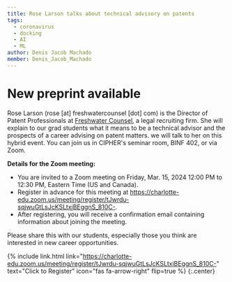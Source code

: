 ```yaml
---
title: Rose Larson talks about technical advisory on patents
tags:
  - coronavirus
  - docking
  - AI
  - ML
author: Denis Jacob Machado
member: Denis_Jacob_Machado
---
```


# New preprint available

Rose Larson (rose [at] freshwatercounsel [dot] com) is the Director of Patent Professionals at [Freshwater Counsel](https://www.google.com/url?q=http://freshwatercounsel.com/&sa=D&source=calendar&ust=1710770921380971&usg=AOvVaw10SqiXpLnjaPT6PRyKoU79), a legal recruiting firm. She will explain to our grad students what it means to be a technical advisor and the prospects of a career advising on patent matters. we will talk to her on this hybrid event. You can join us in CIPHER's seminar room, BINF 402, or via Zoom.

**Details for the Zoom meeting:**

- You are invited to a Zoom meeting on Friday, Mar. 15, 2024 12:00 PM to 12:30 PM, Eastern Time (US and Canada).
- Register in advance for this meeting at https://charlotte-edu.zoom.us/meeting/register/tJwrdu-sqjwuGtLsJcKSLtxjBEggnS_810C-.
- After registering, you will receive a confirmation email containing information about joining the meeting.

Please share this with our students, especially those you think are interested in new career opportunities.

{% include link.html link="https://charlotte-edu.zoom.us/meeting/register/tJwrdu-sqjwuGtLsJcKSLtxjBEggnS_810C-" text="Click to Register" icon="fas fa-arrow-right" flip=true %}
{:.center}